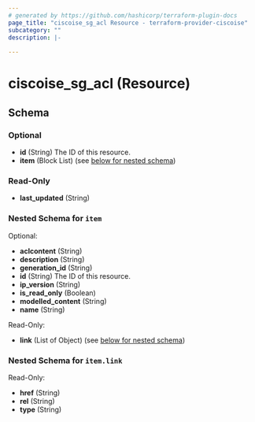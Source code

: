 ```yaml
---
# generated by https://github.com/hashicorp/terraform-plugin-docs
page_title: "ciscoise_sg_acl Resource - terraform-provider-ciscoise"
subcategory: ""
description: |-
  
---
```


# ciscoise_sg_acl (Resource)





<!-- schema generated by tfplugindocs -->
## Schema

### Optional

- **id** (String) The ID of this resource.
- **item** (Block List) (see [below for nested schema](#nestedblock--item))

### Read-Only

- **last_updated** (String)

<a id="nestedblock--item"></a>
### Nested Schema for `item`

Optional:

- **aclcontent** (String)
- **description** (String)
- **generation_id** (String)
- **id** (String) The ID of this resource.
- **ip_version** (String)
- **is_read_only** (Boolean)
- **modelled_content** (String)
- **name** (String)

Read-Only:

- **link** (List of Object) (see [below for nested schema](#nestedatt--item--link))

<a id="nestedatt--item--link"></a>
### Nested Schema for `item.link`

Read-Only:

- **href** (String)
- **rel** (String)
- **type** (String)


